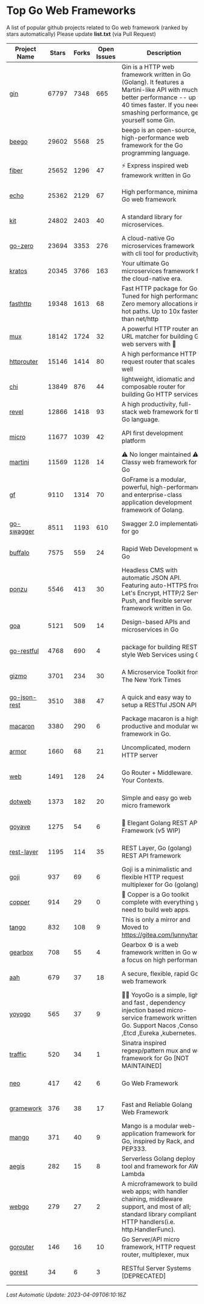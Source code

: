 # Top Go Web Frameworks
A list of popular github projects related to Go web framework (ranked by stars automatically)
Please update **list.txt** (via Pull Request)

| Project Name | Stars | Forks | Open Issues | Description | Last Commit |
| ------------ | ----- | ----- | ----------- | ----------- | ----------- |
| [gin](https://github.com/gin-gonic/gin) | 67797 | 7348 | 665 | Gin is a HTTP web framework written in Go (Golang). It features a Martini-like API with much better performance -- up to 40 times faster. If you need smashing performance, get yourself some Gin. | 2023-03-02 00:12:20 |
| [beego](https://github.com/beego/beego) | 29602 | 5568 | 25 | beego is an open-source, high-performance web framework for the Go programming language. | 2023-03-09 07:19:01 |
| [fiber](https://github.com/gofiber/fiber) | 25652 | 1296 | 47 | ⚡️ Express inspired web framework written in Go | 2023-04-07 08:22:10 |
| [echo](https://github.com/labstack/echo) | 25362 | 2129 | 67 | High performance, minimalist Go web framework | 2023-04-06 10:37:41 |
| [kit](https://github.com/go-kit/kit) | 24802 | 2403 | 40 | A standard library for microservices. | 2023-03-02 02:16:12 |
| [go-zero](https://github.com/zeromicro/go-zero) | 23694 | 3353 | 276 | A cloud-native Go microservices framework with cli tool for productivity. | 2023-04-08 15:24:29 |
| [kratos](https://github.com/go-kratos/kratos) | 20345 | 3766 | 163 | Your ultimate Go microservices framework for the cloud-native era. | 2023-04-08 14:58:12 |
| [fasthttp](https://github.com/valyala/fasthttp) | 19348 | 1613 | 68 | Fast HTTP package for Go. Tuned for high performance. Zero memory allocations in hot paths. Up to 10x faster than net/http | 2023-04-05 16:56:31 |
| [mux](https://github.com/gorilla/mux) | 18142 | 1724 | 32 | A powerful HTTP router and URL matcher for building Go web servers with 🦍 | 2022-12-09 15:56:57 |
| [httprouter](https://github.com/julienschmidt/httprouter) | 15146 | 1414 | 80 | A high performance HTTP request router that scales well | 2022-06-03 15:51:59 |
| [chi](https://github.com/go-chi/chi) | 13849 | 876 | 44 | lightweight, idiomatic and composable router for building Go HTTP services | 2023-03-31 11:29:16 |
| [revel](https://github.com/revel/revel) | 12866 | 1418 | 93 | A high productivity, full-stack web framework for the Go language. | 2022-04-12 20:53:30 |
| [micro](https://github.com/micro/micro) | 11677 | 1039 | 42 | API first development platform | 2023-04-08 11:55:35 |
| [martini](https://github.com/go-martini/martini) | 11569 | 1128 | 14 | ⚠️ No longer maintained ⚠️  Classy web framework for Go | 2017-01-21 21:58:54 |
| [gf](https://github.com/gogf/gf) | 9110 | 1314 | 70 | GoFrame is a modular, powerful, high-performance and enterprise-class application development framework of Golang.  | 2023-03-29 03:58:20 |
| [go-swagger](https://github.com/go-swagger/go-swagger) | 8511 | 1193 | 610 | Swagger 2.0 implementation for go | 2023-02-04 17:37:23 |
| [buffalo](https://github.com/gobuffalo/buffalo) | 7575 | 559 | 24 | Rapid Web Development w/ Go | 2023-01-26 15:34:17 |
| [ponzu](https://github.com/ponzu-cms/ponzu) | 5546 | 413 | 30 | Headless CMS with automatic JSON API. Featuring auto-HTTPS from Let's Encrypt, HTTP/2 Server Push, and flexible server framework written in Go. | 2020-01-02 00:14:32 |
| [goa](https://github.com/goadesign/goa) | 5121 | 509 | 14 | Design-based APIs and microservices in Go | 2023-04-07 20:32:14 |
| [go-restful](https://github.com/emicklei/go-restful) | 4768 | 690 | 4 | package for building REST-style Web Services using Go | 2023-04-01 09:27:06 |
| [gizmo](https://github.com/nytimes/gizmo) | 3701 | 234 | 30 | A Microservice Toolkit from The New York Times | 2021-04-30 15:27:05 |
| [go-json-rest](https://github.com/ant0ine/go-json-rest) | 3510 | 388 | 47 | A quick and easy way to setup a RESTful JSON API | 2017-09-13 04:12:08 |
| [macaron](https://github.com/go-macaron/macaron) | 3380 | 290 | 6 | Package macaron is a high productive and modular web framework in Go. | 2023-03-06 01:19:44 |
| [armor](https://github.com/labstack/armor) | 1660 | 68 | 21 | Uncomplicated, modern HTTP server | 2019-08-03 18:10:09 |
| [web](https://github.com/gocraft/web) | 1491 | 128 | 24 | Go Router + Middleware. Your Contexts. | 2019-02-07 15:06:52 |
| [dotweb](https://github.com/devfeel/dotweb) | 1373 | 182 | 20 | Simple and easy go web micro framework | 2022-08-11 09:03:59 |
| [goyave](https://github.com/go-goyave/goyave) | 1275 | 54 | 6 | 🍐 Elegant Golang REST API Framework (v5 WIP) | 2023-04-04 07:50:35 |
| [rest-layer](https://github.com/rs/rest-layer) | 1195 | 114 | 35 | REST Layer, Go (golang) REST API framework | 2021-09-30 23:58:01 |
| [goji](https://github.com/goji/goji) | 937 | 69 | 6 | Goji is a minimalistic and flexible HTTP request multiplexer for Go (golang) | 2019-01-26 23:58:29 |
| [copper](https://github.com/gocopper/copper) | 914 | 29 | 0 | 🚀‏‏‎    ‎‏‏‎‏‏‎‎‎‎‎‎Copper is a Go toolkit complete with everything you need to build web apps. | 2023-03-14 01:23:40 |
| [tango](https://github.com/lunny/tango) | 832 | 108 | 9 | This is only a mirror and Moved to https://gitea.com/lunny/tango | 2019-05-17 03:31:10 |
| [gearbox](https://github.com/gogearbox/gearbox) | 708 | 55 | 4 | Gearbox :gear: is a web framework written in Go with a focus on high performance | 2022-09-21 00:20:37 |
| [aah](https://github.com/go-aah/aah) | 679 | 37 | 18 | A secure, flexible, rapid Go web framework | 2020-09-02 02:31:20 |
| [yoyogo](https://github.com/yoyofx/yoyogo) | 565 | 37 | 9 | 🦄🌈 YoyoGo is a simple, light and fast , dependency injection based micro-service framework written in Go. Support Nacos ,Consoul ,Etcd ,Eureka ,kubernetes. | 2022-09-23 09:31:30 |
| [traffic](https://github.com/gravityblast/traffic) | 520 | 34 | 1 | Sinatra inspired regexp/pattern mux and web framework for Go [NOT MAINTAINED] | 2015-11-26 21:31:07 |
| [neo](https://github.com/ivpusic/neo) | 417 | 42 | 6 | Go Web Framework | 2017-08-14 23:54:31 |
| [gramework](https://github.com/gramework/gramework) | 376 | 38 | 17 | Fast and Reliable Golang Web Framework | 2023-01-24 23:49:42 |
| [mango](https://github.com/paulbellamy/mango) | 371 | 40 | 9 | Mango is a modular web-application framework for Go, inspired by Rack, and PEP333. | 2017-10-17 08:18:43 |
| [aegis](https://github.com/tmaiaroto/aegis) | 282 | 15 | 8 | Serverless Golang deploy tool and framework for AWS Lambda | 2019-07-28 17:59:41 |
| [webgo](https://github.com/bnkamalesh/webgo) | 279 | 27 | 2 | A microframework to build web apps; with handler chaining, middleware support, and most of all; standard library compliant HTTP handlers(i.e. http.HandlerFunc). | 2023-03-08 16:03:21 |
| [gorouter](https://github.com/vardius/gorouter) | 146 | 16 | 10 | Go Server/API micro framework, HTTP request router, multiplexer, mux | 2022-10-28 23:16:55 |
| [gorest](https://github.com/tideland/gorest) | 34 | 6 | 3 | RESTful Server Systems [DEPRECATED] | 2017-11-10 13:00:37 |

*Last Automatic Update: 2023-04-09T06:10:16Z*